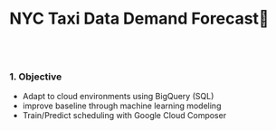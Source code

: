 <br/>
<br/>

# NYC Taxi Data Demand Forecast🚕

<br/>
<br/>

### 1. Objective
- Adapt to cloud environments using BigQuery (SQL)
- improve baseline through machine learning modeling
- Train/Predict scheduling with Google Cloud Composer
